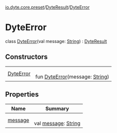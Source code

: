 [io.dyte.core.preset](../../index.md)/[DyteResult](../index.md)/[DyteError](index.md)

# DyteError


class [DyteError](index.md)(val message: [String](https://kotlinlang.org/api/latest/jvm/stdlib/kotlin/-string/index.html)) : [DyteResult](../index.md)

## Constructors

| | |
|---|---|
| [DyteError](-dyte-error.md) | <br/>fun [DyteError](-dyte-error.md)(message: [String](https://kotlinlang.org/api/latest/jvm/stdlib/kotlin/-string/index.html)) |

## Properties

| Name | Summary |
|---|---|
| [message](message.md) | <br/>val [message](message.md): [String](https://kotlinlang.org/api/latest/jvm/stdlib/kotlin/-string/index.html) |
